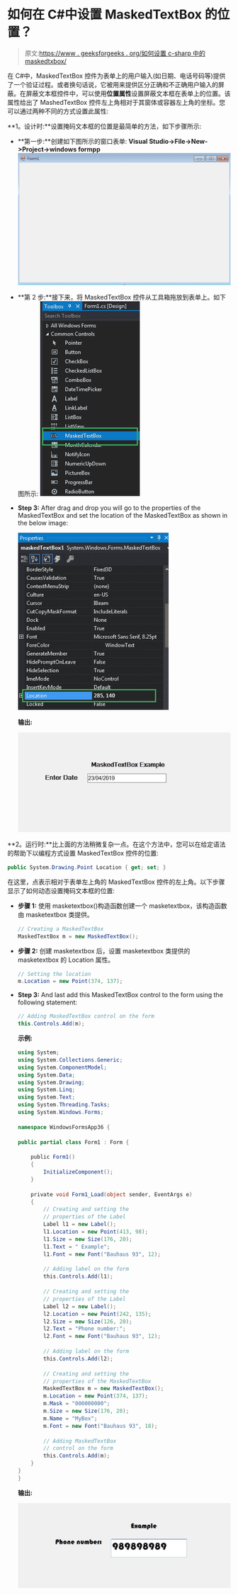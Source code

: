 # 如何在 C#中设置 MaskedTextBox 的位置？

> 原文:[https://www . geeksforgeeks . org/如何设置 c-sharp 中的 maskedtxbox/](https://www.geeksforgeeks.org/how-to-set-the-location-of-the-maskedtextbox-in-c-sharp/)

在 C#中，MaskedTextBox 控件为表单上的用户输入(如日期、电话号码等)提供了一个验证过程。或者换句话说，它被用来提供区分正确和不正确用户输入的屏蔽。在屏蔽文本框控件中，可以使用**位置属性**设置屏蔽文本框在表单上的位置。该属性给出了 MashedTextBox 控件左上角相对于其窗体或容器左上角的坐标。您可以通过两种不同的方式设置此属性:

**1。设计时:**设置掩码文本框的位置是最简单的方法，如下步骤所示:

*   **第一步:**创建如下图所示的窗口表单:
    **Visual Studio->File->New->Project->windows formpp**
    ![](img/de9202f1f4646167e60ea580d67273d9.png)
*   **第 2 步:**接下来，将 MaskedTextBox 控件从工具箱拖放到表单上。如下图所示:
    ![](img/696b640abfbffd1882d7239ad47f0669.png)
*   **Step 3:** After drag and drop you will go to the properties of the MaskedTextBox and set the location of the MaskedTextBox as shown in the below image:

    ![](img/ba0111c235e330599b03ac7a5fd70d87.png)

    **输出:**

    ![](img/163efbcb488300819ade83a974d55bf2.png)

**2。运行时:**比上面的方法稍微复杂一点。在这个方法中，您可以在给定语法的帮助下以编程方式设置 MaskedTextBox 控件的位置:

```cs
public System.Drawing.Point Location { get; set; }
```

在这里，点表示相对于表单左上角的 MaskedTextBox 控件的左上角。以下步骤显示了如何动态设置掩码文本框的位置:

*   **步骤 1:** 使用 masketextbox()构造函数创建一个 masketextbox，该构造函数由 masketextbox 类提供。

    ```cs
    // Creating a MaskedTextBox
    MaskedTextBox m = new MaskedTextBox();

    ```

*   **步骤 2:** 创建 masketextbox 后，设置 masketextbox 类提供的 masketextbox 的 Location 属性。

    ```cs
    // Setting the location
    m.Location = new Point(374, 137);

    ```

*   **Step 3:** And last add this MaskedTextBox control to the form using the following statement:

    ```cs
    // Adding MaskedTextBox control on the form
    this.Controls.Add(m);

    ```

    **示例:**

    ```cs
    using System;
    using System.Collections.Generic;
    using System.ComponentModel;
    using System.Data;
    using System.Drawing;
    using System.Linq;
    using System.Text;
    using System.Threading.Tasks;
    using System.Windows.Forms;

    namespace WindowsFormsApp36 {

    public partial class Form1 : Form {

        public Form1()
        {
            InitializeComponent();
        }

        private void Form1_Load(object sender, EventArgs e)
        {
            // Creating and setting the 
            // properties of the Label
            Label l1 = new Label();
            l1.Location = new Point(413, 98);
            l1.Size = new Size(176, 20);
            l1.Text = " Example";
            l1.Font = new Font("Bauhaus 93", 12);

            // Adding label on the form
            this.Controls.Add(l1);

            // Creating and setting the 
            // properties of the Label
            Label l2 = new Label();
            l2.Location = new Point(242, 135);
            l2.Size = new Size(126, 20);
            l2.Text = "Phone number:";
            l2.Font = new Font("Bauhaus 93", 12);

            // Adding label on the form
            this.Controls.Add(l2);

            // Creating and setting the
            // properties of the MaskedTextBox
            MaskedTextBox m = new MaskedTextBox();
            m.Location = new Point(374, 137);
            m.Mask = "000000000";
            m.Size = new Size(176, 20);
            m.Name = "MyBox";
            m.Font = new Font("Bauhaus 93", 18);

            // Adding MaskedTextBox 
            // control on the form
            this.Controls.Add(m);
        }
    }
    }
    ```

    **输出:**

    ![](img/9428550b078b7c1d425beabf588bad66.png)